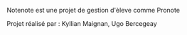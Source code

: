 Notenote est une projet de gestion d'èleve comme Pronote

Projet réalisé par : Kyllian Maignan, Ugo Bercegeay
